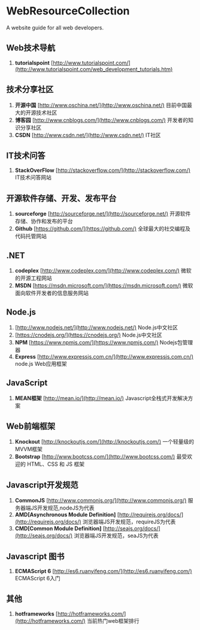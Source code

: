 # WebResourceCollection
A website guide for all web developers.

## Web技术导航
1. **tutorialspoint** [http://www.tutorialspoint.com/](http://www.tutorialspoint.com/web_development_tutorials.htm) 

## 技术分享社区
1. **开源中国** [http://www.oschina.net/](http://www.oschina.net/) 目前中国最大的开源技术社区
2. **博客园** [http://www.cnblogs.com/](http://www.cnblogs.com/) 开发者的知识分享社区
3. **CSDN** [http://www.csdn.net/](http://www.csdn.net/) IT社区

## IT技术问答
1. **StackOverFlow** [http://stackoverflow.com/](http://stackoverflow.com/) IT技术问答网站

## 开源软件存储、开发、发布平台
1. **sourceforge** [http://sourceforge.net/](http://sourceforge.net/) 开源软件存储、协作和发布的平台
2. **Github** [https://github.com/](https://github.com/) 全球最大的社交编程及代码托管网站

## .NET
1. **codeplex** [http://www.codeplex.com/](http://www.codeplex.com/) 微软的开源工程网站
2. **MSDN** [https://msdn.microsoft.com/](https://msdn.microsoft.com/) 微软面向软件开发者的信息服务网站

## Node.js
1. [http://www.nodejs.net/](http://www.nodejs.net/) Node.js中文社区
2. [https://cnodejs.org/](https://cnodejs.org/) Node.js中文社区
3. **NPM** [https://www.npmjs.com/](https://www.npmjs.com/) Nodejs包管理器
4. **Express** [http://www.expressjs.com.cn/](http://www.expressjs.com.cn/) node.js Web应用框架

## JavaScript 
1. **MEAN框架** [http://mean.io/](http://mean.io/) Javascript全栈式开发解决方案

## Web前端框架
1. **Knockout** [http://knockoutjs.com/](http://knockoutjs.com/) 一个轻量级的MVVM框架
2. **Bootstrap** [http://www.bootcss.com/](http://www.bootcss.com/) 最受欢迎的 HTML、CSS 和 JS 框架

## Javascript开发规范
1. **CommonJS**  [http://www.commonjs.org/](http://www.commonjs.org/) 服务器端JS开发规范,nodeJS为代表
2. **AMD[Asynchronous Module Definition]**  [http://requirejs.org/docs/](http://requirejs.org/docs/) 浏览器端JS开发规范，requireJS为代表
3. **CMD[Common Module Definition]**  [http://seajs.org/docs/](http://seajs.org/docs/) 浏览器端JS开发规范，seaJS为代表

## Javascript 图书
1. **ECMAScript 6** [http://es6.ruanyifeng.com/](http://es6.ruanyifeng.com/) ECMAScript 6入门

## 其他
1. **hotframeworks** [http://hotframeworks.com/](http://hotframeworks.com/) 当前热门web框架排行
